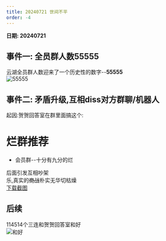 ```yaml
---
title: 20240721 世间不平
order: -4
---
```


**日期: 20240721**  

## 事件一: 全员群人数55555  

云湖全员群人数迎来了一个历史性的数字--**55555**   
![55555](https://img.yyyyt.top/vuepress/blog/yh/events/2024/0721/Screenshot_2024-07-21-15-11-07-852_com.yhchat.app.jpg)  

## 事件二: 矛盾升级,互相diss对方群聊/机器人  

起因:贺贺回答室在群里面搞这个:  

# 烂群推荐  
- 会员群--十分有九分的烂  

后面引发互相吵架  
乐,真实的~~商战~~朴实无华切枯燥  
[下载截图](https://img.yyyyt.top/img/yh/events/yh_events_20240721.zip)  

## 后续  
114514个三连和贺贺回答室和好  
![和好](https://img.yyyyt.top/vuepress/blog/yh/events/2024/0721/Screenshot_2024-07-21-22-53-56-751_com.yhchat.app.jpg)  